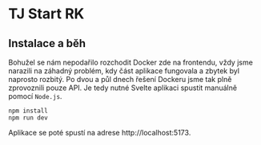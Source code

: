 # TJ Start RK

## Instalace a běh
Bohužel se nám nepodařilo rozchodit Docker zde na frontendu, vždy jsme narazili na záhadný problém, kdy část aplikace fungovala a zbytek byl naprosto rozbitý. Po dvou a půl dnech řešení Dockeru jsme tak plně zprovoznili pouze API. Je tedy nutné Svelte aplikaci spustit manuálně pomocí `Node.js`.

```
npm install
npm run dev
```
Aplikace se poté spustí na adrese http://localhost:5173.
